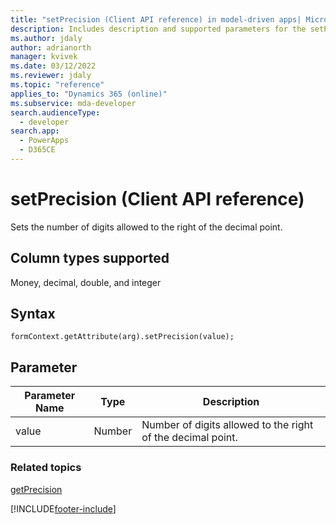 ```yaml
---
title: "setPrecision (Client API reference) in model-driven apps| MicrosoftDocs"
description: Includes description and supported parameters for the setPrecision method.
ms.author: jdaly
author: adrianorth
manager: kvivek
ms.date: 03/12/2022
ms.reviewer: jdaly
ms.topic: "reference"
applies_to: "Dynamics 365 (online)"
ms.subservice: mda-developer
search.audienceType: 
  - developer
search.app: 
  - PowerApps
  - D365CE
---
```

# setPrecision (Client API reference)



Sets the number of digits allowed to the right of the decimal point. 

## Column types supported

Money, decimal, double, and integer

## Syntax

`formContext.getAttribute(arg).setPrecision(value);`

## Parameter

 Parameter Name| Type| Description  |
| --------|-----------| -----|
|value| Number| Number of digits allowed to the right of the decimal point.|

### Related topics

[getPrecision](getPrecision.md)



[!INCLUDE[footer-include](../../../../../includes/footer-banner.md)]